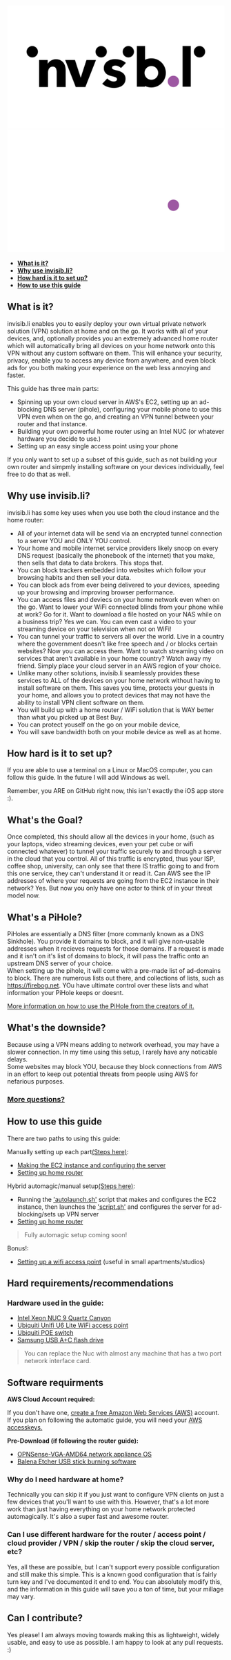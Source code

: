![logo](./unsolicited_git_pics/logo/4x/invisibli_black_alpha_bordered.png#gh-light-mode-only)
![logo](./unsolicited_git_pics/logo/4x/invisibli_white_alpha_bordered.png#gh-dark-mode-only)

- [**What is it?**](#what-is-it)
- [**Why use invisib.li?**](#why-use-invisibli)
- [**How hard is it to set up?**](#how-hard-is-it-to-set-up)
- [**How to use this guide**](#how-to-use-this-guide)


## **What is it?**  
invisib.li enables you to easily deploy your own virtual private network solution (VPN) solution at home and on the go. It works with all of your devices, and, optionally provides you an extremely advanced home router which will automatically bring all devices on your home network onto this VPN without any custom software on them. This will enhance your security, privacy, enable you to access any device from anywhere, and even block ads for you both making your experience on the web less annoying and faster.


This guide has three main parts:
  - Spinning up your own cloud server in AWS's EC2, setting up an ad-blocking DNS server (pihole), configuring your mobile phone to use this VPN even when on the go, and creating an VPN tunnel between your router and that instance.
  - Building your own powerful home router using an Intel NUC (or whatever hardware you decide to use.)
  - Setting up an easy single access point using your phone 

If you only want to set up a subset of this guide, such as not building your own router and simpmly installing software on your devices individually, feel free to do that as well.


## **Why use invisib.li?**  

invisib.li has some key uses when you use both the cloud instance and the home router:

- All of your internet data will be send via an encrypted tunnel connection to a server YOU and ONLY YOU control.
- Your home and mobile internet service providers likely snoop on every DNS request (basically the phonebook of the internet) that you make, then sells that data to data brokers. This stops that. 
- You can block trackers embedded into websites which follow your browsing habits and then sell your data. 
- You can block ads from ever being delivered to your devices, speeding up your browsing and improving browser performance.
- You can access files and deviecs on your home network even when on the go. Want to lower your WiFi connected blinds from your phone while at work? Go for it. Want to download a file hosted on your NAS while on a business trip? Yes we can. You can even cast a video to your streaming device on your television when not on WiFi!
- You can tunnel your traffic to servers all over the world. Live in a country where the government doesn't like free speech and / or blocks certain websites? Now you can access them. Want to watch streaming video on services that aren't available in your home country? Watch away my friend. Simply place your cloud server in an AWS region of your choice. 
- Unlike many other solutions, invisib.li seamlessly provides these services to ALL of the devices on your home network without having to install software on them. This saves you time, protects your guests in your home, and allows you to protect devices that may not have the ability to install VPN client software on them.
- You will build up with a home router / WiFi solution that is WAY better than what you picked up at Best Buy. 
- You can protect youself on the go on your mobile device, 
- You will save bandwidth both on your mobile device as well as at home.

## **How hard is it to set up?**  

If you are able to use a terminal on a Linux or MacOS computer, you can follow this guide. In the future I will add Windows as well. 

Remember, you ARE on GitHub right now, this isn't exactly the iOS app store :). 

[comment]: <> (Insert system Architecture diagram with labels...)

## **What's the Goal?**  

Once completed, this should allow all the devices in your home, (such as your laptops, video streaming devices, even your pet cube or wifi connected whatever) to tunnel your traffic securely to and through a server in the cloud that you control. All of this traffic is encrypted, thus your ISP, coffee shop, university, can only see that there IS traffic going to and from this one service, they can't understand it or read it. Can AWS see the IP addresses of where your requests are going from the EC2 instance in their network? Yes. But now you only have one actor to think of in your threat model now.

## **What's a PiHole?**  

PiHoles are essentially a DNS filter (more commanly known as a DNS Sinkhole). You provide it domains to block, and it will give non-usable addresses when it recieves requests for those domains. If a request is made and it isn't on it's list of domains to block, it will pass the traffic onto an upstream DNS server of your choice.  
When setting up the pihole, it will come with a pre-made list of ad-domains to block. There are numerous lists out there, and collections of lists, such as https://firebog.net. YOu have ultimate control over these lists and what information your PiHole keeps or doesnt.  

[More information on how to use the PiHole from the creators of it.](https://docs.pi-hole.net/)

## **What's the downside?**  

Because using a VPN means adding to network overhead, you may have a slower connection. In my time using this setup, I rarely have any noticable delays.  
Some websites may block YOU, because they block connections from AWS in an effort to keep out potential threats from people using AWS for nefarious purposes.

### **[More questions?](FAQ.md)**

## **How to use this guide**  
There are two paths to using this guide:

Manually setting up each part[(Steps here)](Manual_setup_Guide.md):  
- [Making the EC2 instance and configuring the server](EC2_Manual_Setup.md)  
- [Setting up home router](OPNsense_guide.md)  

Hybrid automagic/manual setup[(Steps here)](hybrid_setup.md):
- Running the ['autolaunch.sh'](autolaunch.sh) script that makes and configures the EC2 instance, then launches the ['script.sh'](script.sh) and configures the server for ad-blocking/sets up VPN server
- [Setting up home router](OPNsense_guide.md)

>Fully automagic setup coming soon!

Bonus!:  
- [Setting up a wifi access point](Unifi_AP.md) (useful in small apartments/studios)

## **Hard requirements/recommendations**

### **Hardware used in the guide:**
* [Intel Xeon NUC 9 Quartz Canyon](https://www.amazon.com/Intel-Nuc-Kit-Nuc9Vxqnx-Cord/dp/B086LFB22V)
* [Ubiquiti Unifi U6 Lite WiFi access point](https://www.amazon.com/Ubiquiti-Access-Adapter-Included-U6-Lite-US/dp/B08QG92M83/)
* [Ubiquiti POE switch](https://www.amazon.com/Ubiquiti-16-Port-Gigabit-802-3at-USW-Lite-16-PoE/dp/B08KC1YQZ9/)  
* [Samsung USB A+C flash drive](https://www.amazon.com/dp/B07DW2Q1JL)

> You can replace the Nuc with almost any machine that has a two port network interface card.

## **Software requirments**

**AWS Cloud Account required:**

If you don't have one, [create a free Amazon Web Services (AWS)](https://aws.amazon.com/free) account.
If you plan on following the automatic guide, you will need your [AWS accesskeys.](https://docs.aws.amazon.com/IAM/latest/UserGuide/id_credentials_access-keys.html)

**Pre-Download (if following the router guide):**  

* [OPNSense-VGA-AMD64 network appliance OS ](https://mirror.sfo12.us.leaseweb.net/opnsense/releases/22.1/OPNsense-22.1-OpenSSL-vga-amd64.img.bz2) 
* [Balena Etcher USB stick burning software](https://www.balena.io/etcher/)  

### **Why do I need hardware at home?**

Technically you can skip it if you just want to configure VPN clients on just a few devices that you'll want to use with this. However, that's a lot more work than just having everything on your home network protected automagically. It's also a super fast and awesome router.  

### **Can I use different hardware for the router / access point / cloud provider / VPN / skip the router / skip the cloud server, etc?**  

Yes, all these are possible, but I can't support every possible configuration and still make this simple. This is a known good configuration that is fairly turn key and I've documented it end to end. You can absolutely modify this, and the information in this guide will save you a ton of time, but your millage may vary. 

## **Can I contribute?**

Yes please! I am always moving towards making this as lightweight, widely usable, and easy to use as possible. I am happy to look at any pull requests. :)
